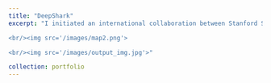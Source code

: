 ```yaml
---
title: "DeepShark"
excerpt: "I initiated an international collaboration between Stanford Student Robotics and Universidad de Costa Rica to automate analysis of drone imagery of sharks, rays, and turtles. We developed a [biometrics pipeline]([https://news.stanford.edu/report/2023/08/01/robo-dogs-unleash-fun-joy-stanford-hospital/](https://m.youtube.com/watch?v=KaFGO-tOQEw&feature=youtu.be)) to automatically detect large marine animals and compute length, width, mass, and age. We were sponsored by the Stanford Doerr School of Sustainability and Parrot to lead a team of Stanford Students on a field mission to survey Santa Elena Bay, Costa Rica to survey endangered species (Pacific Nurse Sharks, Olive Ridley Turtles) and habitat (mangroves, reefs).

<br/><img src='/images/map2.png'>

<br/><img src='/images/output_img.jpg'>"

collection: portfolio
---
```


